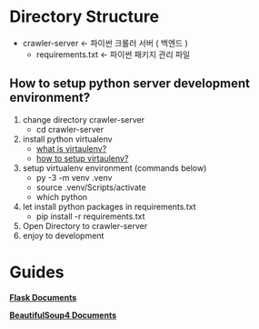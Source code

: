 # Directory Structure
- crawler-server <- 파이썬 크롤러 서버 ( 백엔드 )
    - requirements.txt <- 파이썬 패키지 관리 파일

## How to setup python server development environment?
1. change directory crawler-server
   - cd crawler-server
2. install python virtualenv
   - [what is virtaulenv?](https://www.daleseo.com/python-venv/)
   - [how to setup virtaulenv?](https://flask.palletsprojects.com/en/2.2.x/installation/)
3. setup virtualenv environment (commands below)
    - py -3 -m venv .venv
    - source .venv/Scripts/activate
    - which python
4. let install python packages in requirements.txt
   - pip install -r requirements.txt
5. Open Directory to crawler-server
6. enjoy to development

# Guides
**[Flask Documents](https://flask.palletsprojects.com/en/2.2.x/)**

**[BeautifulSoup4 Documents](https://www.crummy.com/software/BeautifulSoup/bs4/doc/)**
